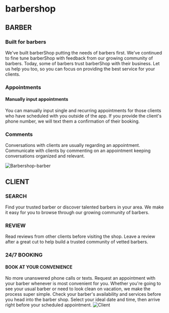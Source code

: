 # barbershop

## BARBER

### Built for barbers
We've built barberShop putting the needs of barbers first. We've continued to fine tune barberShop with feedback from our growing community of barbers. Today, some of barbers trust barberShop with their business. Let us help you too, so you can focus on providing the best service for your clients.

### Appointments
#### Manually input appointments
You can manually input single and recurring appointments for those clients who have scheduled with you outside of the app. If you provide the client's phone number, we will text them a confirmation of their booking.

### Comments
Conversations with clients are usually regarding an appointment. Communicate with clients by commenting on an appointment keeping conversations organized and relevant.

![Barbershop-barber](https://user-images.githubusercontent.com/44481883/86407561-91d55080-bcb5-11ea-92f3-24b9c900ae8a.gif)



##  CLIENT

### SEARCH
 Find your trusted barber or discover talented barbers in your area. We make it easy for you to browse through our growing community of barbers.
 
### REVIEW
Read reviews from other clients before visiting the shop. Leave a review after a great cut to help build a trusted community of vetted barbers.

### 24/7 BOOKING
#### BOOK AT YOUR CONVENIENCE
No more unanswered phone calls or texts. Request an appointment with your barber whenever is most convenient for you. Whether you're going to see your usual barber or need to look clean on vacation, we make the process super simple. Check your barber's availability and services before you head into the barber shop. Select your ideal date and time, then arrive right before your scheduled appointment.
![Client](https://user-images.githubusercontent.com/44481883/86407548-8a15ac00-bcb5-11ea-9e18-b863d870ab8f.gif)

